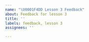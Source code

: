 ```yaml
---
name: "\U0001F4DD Lesson 3 Feedback"
about: Feedback for lesson 3
title: ''
labels: feedback, lesson 3
assignees: ''

---
```



